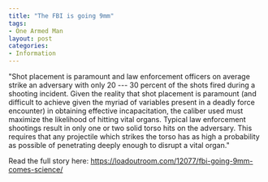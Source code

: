 ```yaml
---
title: "The FBI is going 9mm"
tags:
- One Armed Man
layout: post
categories:
- Information
---
```


"Shot placement is paramount and law enforcement officers on average strike an adversary with only 20 --- 30 percent of the shots fired during a shooting incident. Given the reality that shot placement is paramount (and difficult to achieve given the myriad of variables present in a deadly force encounter) in obtaining effective incapacitation, the caliber used must maximize the likelihood of hitting vital organs. Typical law enforcement shootings result in only one or two solid torso hits on the adversary. This requires that any projectile which strikes the torso has as high a probability as possible of penetrating deeply enough to disrupt a vital organ."

Read the full story here: https://loadoutroom.com/12077/fbi-going-9mm-comes-science/